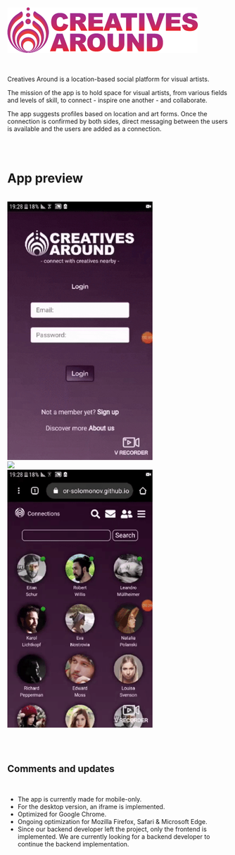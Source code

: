 <br/> ![Screenshot](ca_redpurplelogo.png) <br/> <br/> <br/>

Creatives Around is a location-based social platform for visual artists.

The mission of the app is to hold space for visual artists,
from various fields and levels of skill,
to connect - inspire one another - and collaborate.

The app suggests profiles based on location and art forms.
Once the connection is confirmed by both sides, direct messaging between the users is available and the users are added as a connection.

<br/><br/> 
# App preview

<br/>
<img src="https://github.com/mor-solomonov/creatives-around-frontend/blob/master/Animated%20GIF-downsized_large.gif?raw=true" width="330"/>
<br/>
<img src="https://github.com/mor-solomonov/creatives-around-frontend/blob/master/Animated%20GIF-downsized_large2.gif?raw=true" width="330"/>
<br/>
<img src="https://github.com/mor-solomonov/creatives-around-frontend/blob/master/Animated%20GIF-downsized_large3.gif?raw=true" width="330"/>


 <br/><br/>
 ## Comments and updates
<br/>

* The app is currently made for mobile-only.
* For the desktop version, an iframe is implemented.
* Optimized for Google Chrome.
* Ongoing optimization for Mozilla Firefox, Safari & Microsoft Edge.
* Since our backend developer left the project, only the frontend is implemented. We are currently looking for a backend developer to continue the backend implementation.




